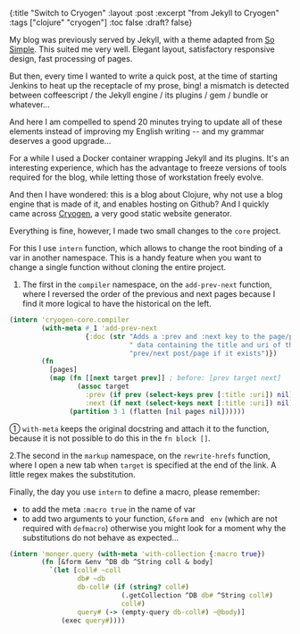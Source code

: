 {:title "Switch to Cryogen"
:layout :post
:excerpt "from Jekyll to Cryogen"
:tags  ["clojure" "cryogen"]
:toc false
:draft? false}

My blog was previously served by Jekyll,
with a theme adapted from [So Simple][1].
This suited me very well.
Elegant layout, satisfactory responsive design, fast processing of pages.

But then, every time I wanted to write a quick post,
at the time of starting Jenkins to heat up the receptacle of my prose,
bing! a mismatch is detected between
coffeescript / the Jekyll engine / its plugins / gem / bundle or whatever...

[1]: https://github.com/mmistakes/so-simple-theme|target=_blank

And here I am compelled to spend 20 minutes trying
to update all of these elements
instead of improving my English writing -- and my grammar
deserves a good upgrade...

For a while I used a Docker container wrapping Jekyll and its plugins.
It's an interesting experience,
which has the advantage to freeze versions of tools required for the blog,
while letting those of workstation freely evolve.

And then I have wondered: this is a blog about Clojure,
why not use a blog engine that is made of it,
and enables hosting on Github?
And I quickly came across [Cryogen][2], a very good static website generator.

[2]: https://github.com/cryogen-project/cryogen|target=_blank

Everything is fine, however, I made two small changes to the `core` project.

For this I use `intern` function,
which allows to change the root binding of a var in another namespace.
This is a handy feature when you want
to change a single function without cloning the entire project.

1. The first in the `compiler` namespace, on the `add-prev-next` function,
  where I reversed the order of the previous and next pages
  because I find it more logical to have the historical on the left.
```clojure
(intern 'cryogen-core.compiler
        (with-meta #_1 'add-prev-next
                   {:doc (str "Adds a :prev and :next key to the page/post"
                              " data containing the title and uri of the "
                              "prev/next post/page if it exists")})
        (fn
          [pages]
          (map (fn [[next target prev]] ; before: [prev target next]
                 (assoc target
                   :prev (if prev (select-keys prev [:title :uri]) nil)
                   :next (if next (select-keys next [:title :uri]) nil)))
               (partition 3 1 (flatten [nil pages nil])))))
```
  &#9312; `with-meta` keeps the original docstring and attach it
  to the function,
  because it is not possible to do this in the `fn block []`.

2.The second in the `markup` namespace, on the `rewrite-hrefs` function,
  where I open a new tab when `target` is specified at the end of the link.
  A little regex makes the substitution.

  <script src="https://gist.github.com/obarbeau/65d7f487797d8041b6a79c15b532604f.js"></script>

Finally, the day you use `intern` to define a macro, please remember:
* to add the meta `:macro true` in the name of var
* to add two arguments to your function, `&form` and ` env`
  (which are not required with `defmacro`)
  otherwise you might look for a moment why
  the substitutions do not behave as expected...
  <i class="fa fa-smile-o" aria-hidden="true"></i>

```clojure
(intern 'monger.query (with-meta 'with-collection {:macro true})
        (fn [&form &env ^DB db ^String coll & body]
          `(let [coll# ~coll
                 db# ~db
                 db-coll# (if (string? coll#)
                            (.getCollection ^DB db# ^String coll#)
                            coll#)
                 query# (-> (empty-query db-coll#) ~@body)]
             (exec query#))))
```

